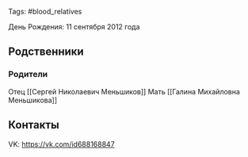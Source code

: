 Tags: #blood_relatives

День Рождения: 11 сентября 2012 года

## Родственники
### Родители
Отец [[Сергей Николаевич Меньшиков]]
Мать [[Галина Михайловна Меньшикова]]

## Контакты
VK: https://vk.com/id688168847